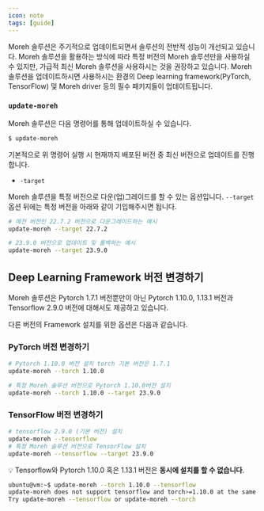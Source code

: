 ```yaml
---
icon: note
tags: [guide]
---
```


Moreh 솔루션은 주기적으로 업데이트되면서 솔루션의 전반적 성능이 개선되고 있습니다. Moreh 솔루션을 활용하는 방식에 따라 특정 버전의 Moreh 솔루션만을 사용하실 수 있지만, 가급적 최신 Moreh 솔루션을 사용하시는 것을 권장하고 있습니다. Moreh 솔루션을 업데이트하시면 사용하시는 환경의 Deep learning framework(PyTorch, TensorFlow) 및 Moreh driver 등의 필수 패키지들이 업데이트됩니다.

### `update-moreh`

Moreh 솔루션은 다음 명령어를 통해 업데이트하실 수 있습니다.

```bash
$ update-moreh
```

기본적으로 위 명령어 실행 시 현재까지 배포된 버전 중 최신 버전으로 업데이트를 진행합니다.

- `-target`

Moreh 솔루션을 특정 버전으로 다운(업)그레이드를 할 수 있는 옵션입니다. `--target` 옵션 뒤에는 특정 버전을 아래와 같이 기입해주시면 됩니다.

```bash
# 예전 버전인 22.7.2 버전으로 다운그레이드하는 예시
update-moreh --target 22.7.2
```

```bash
# 23.9.0 버전으로 업데이트 및 롤백하는 예시
update-moreh --target 23.9.0
```

## Deep Learning Framework 버전 변경하기

Moreh 솔루션은 Pytorch 1.7.1 버전뿐만이 아닌 Pytorch 1.10.0, 1.13.1 버전과 Tensorflow 2.9.0 버전에 대해서도 제공하고 있습니다.

다른 버전의 Framework 설치를 위한 옵션은 다음과 같습니다.

### PyTorch 버전 변경하기

```bash
# Pytorch 1.10.0 버전 설치 torch 기본 버전은 1.7.1
update-moreh --torch 1.10.0

# 특정 Moreh 솔루션 버전으로 Pytorch 1.10.0버전 설치
update-moreh --torch 1.10.0 --target 23.9.0
```

### TensorFlow 버전 변경하기

```bash
# tensorflow 2.9.0 (기본 버전) 설치
update-moreh --tensorflow
# 특정 Moreh 솔루션 버전으로 TensorFlow 설치
update-moreh --tensorflow --target 23.9.0
```

💡 Tensorflow와 Pytorch 1.10.0 혹은 1.13.1 버전은 **동시에 설치를 할 수 없습니다**.

```bash
ubuntu@vm:~$ update-moreh --torch 1.10.0 --tensorflow
update-moreh does not support tensorflow and torch>=1.10.0 at the same time
Try update-moreh --tensorflow or update-moreh --torch
```